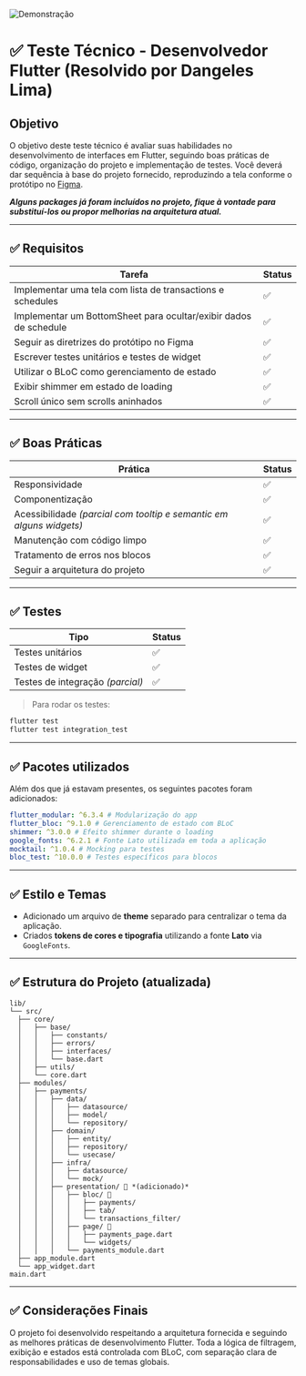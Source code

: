 ![Demonstração](demo.gif)

# ✅ Teste Técnico - Desenvolvedor Flutter (Resolvido por Dangeles Lima)

## Objetivo

O objetivo deste teste técnico é avaliar suas habilidades no desenvolvimento de interfaces em Flutter, seguindo boas práticas de código, organização do projeto e implementação de testes. Você deverá dar sequência à base do projeto fornecido, reproduzindo a tela conforme o protótipo no [Figma](https://www.figma.com/design/QWC5IksyTx2k65ZzkPz3r1/Processo-seletivo---Dev-flutter?node-id=1-4313&t=WNNCW8T4MMI6Z9M8-1).

**_Alguns packages já foram incluídos no projeto, fique à vontade para substituí-los ou propor melhorias na arquitetura atual._**

---

## ✅ Requisitos

| Tarefa                                                           | Status |
| ---------------------------------------------------------------- | ------ |
| Implementar uma tela com lista de transactions e schedules       | ✅     |
| Implementar um BottomSheet para ocultar/exibir dados de schedule | ✅     |
| Seguir as diretrizes do protótipo no Figma                       | ✅     |
| Escrever testes unitários e testes de widget                     | ✅     |
| Utilizar o BLoC como gerenciamento de estado                     | ✅     |
| Exibir shimmer em estado de loading                              | ✅     |
| Scroll único sem scrolls aninhados                               | ✅     |

---

## ✅ Boas Práticas

| Prática                                                             | Status |
| ------------------------------------------------------------------- | ------ |
| Responsividade                                                      | ✅     |
| Componentização                                                     | ✅     |
| Acessibilidade _(parcial com tooltip e semantic em alguns widgets)_ | ✅     |
| Manutenção com código limpo                                         | ✅     |
| Tratamento de erros nos blocos                                      | ✅     |
| Seguir a arquitetura do projeto                                     | ✅     |

---

## ✅ Testes

| Tipo                             | Status |
| -------------------------------- | ------ |
| Testes unitários                 | ✅     |
| Testes de widget                 | ✅     |
| Testes de integração _(parcial)_ | ✅     |

> Para rodar os testes:

```bash
flutter test
flutter test integration_test
```

---

## ✅ Pacotes utilizados

Além dos que já estavam presentes, os seguintes pacotes foram adicionados:

```yaml
flutter_modular: ^6.3.4 # Modularização do app
flutter_bloc: ^9.1.0 # Gerenciamento de estado com BLoC
shimmer: ^3.0.0 # Efeito shimmer durante o loading
google_fonts: ^6.2.1 # Fonte Lato utilizada em toda a aplicação
mocktail: ^1.0.4 # Mocking para testes
bloc_test: ^10.0.0 # Testes específicos para blocos
```

---

## ✅ Estilo e Temas

- Adicionado um arquivo de **theme** separado para centralizar o tema da aplicação.
- Criados **tokens de cores e tipografia** utilizando a fonte **Lato** via `GoogleFonts`.

---

## ✅ Estrutura do Projeto (atualizada)

```
lib/
└── src/
  ├── core/
  │   ├── base/
  │   │   ├── constants/
  │   │   ├── errors/
  │   │   ├── interfaces/
  │   │   └── base.dart
  │   ├── utils/
  │   └── core.dart
  ├── modules/
  │   ├── payments/
  │   │   ├── data/
  │   │   │   ├── datasource/
  │   │   │   ├── model/
  │   │   │   └── repository/
  │   │   ├── domain/
  │   │   │   ├── entity/
  │   │   │   ├── repository/
  │   │   │   └── usecase/
  │   │   ├── infra/
  │   │   │   ├── datasource/
  │   │   │   └── mock/
  │   │   ├── presentation/ 🔵 *(adicionado)*
  │   │   │   ├── bloc/ 🔵
  │   │   │   │   ├── payments/
  │   │   │   │   ├── tab/
  │   │   │   │   └── transactions_filter/
  │   │   │   ├── page/ 🔵
  │   │   │   │   ├── payments_page.dart
  │   │   │   │   └── widgets/
  │   │   │   └── payments_module.dart
  ├── app_module.dart
  └── app_widget.dart
main.dart
```

---

## ✅ Considerações Finais

O projeto foi desenvolvido respeitando a arquitetura fornecida e seguindo as melhores práticas de desenvolvimento Flutter. Toda a lógica de filtragem, exibição e estados está controlada com BLoC, com separação clara de responsabilidades e uso de temas globais.
